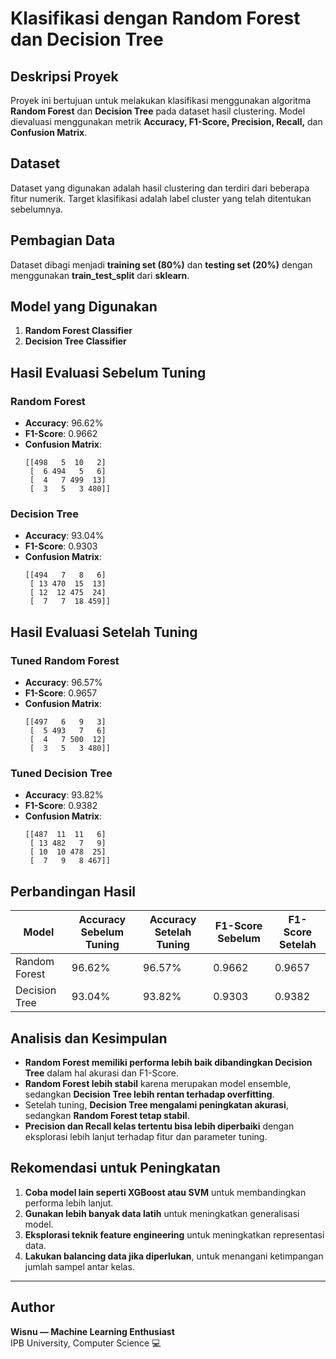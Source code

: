 # Klasifikasi dengan Random Forest dan Decision Tree

## Deskripsi Proyek
Proyek ini bertujuan untuk melakukan klasifikasi menggunakan algoritma **Random Forest** dan **Decision Tree** pada dataset hasil clustering. Model dievaluasi menggunakan metrik **Accuracy, F1-Score, Precision, Recall,** dan **Confusion Matrix**.

## Dataset
Dataset yang digunakan adalah hasil clustering dan terdiri dari beberapa fitur numerik. Target klasifikasi adalah label cluster yang telah ditentukan sebelumnya.

## Pembagian Data
Dataset dibagi menjadi **training set (80%)** dan **testing set (20%)** dengan menggunakan **train_test_split** dari **sklearn**.

## Model yang Digunakan
1. **Random Forest Classifier**
2. **Decision Tree Classifier**

## Hasil Evaluasi Sebelum Tuning

### Random Forest
- **Accuracy**: 96.62%
- **F1-Score**: 0.9662
- **Confusion Matrix**:
  ```
  [[498   5  10   2]
   [  6 494   5   6]
   [  4   7 499  13]
   [  3   5   3 480]]
  ```

### Decision Tree
- **Accuracy**: 93.04%
- **F1-Score**: 0.9303
- **Confusion Matrix**:
  ```
  [[494   7   8   6]
   [ 13 470  15  13]
   [ 12  12 475  24]
   [  7   7  18 459]]
  ```

## Hasil Evaluasi Setelah Tuning

### Tuned Random Forest
- **Accuracy**: 96.57%
- **F1-Score**: 0.9657
- **Confusion Matrix**:
  ```
  [[497   6   9   3]
   [  5 493   7   6]
   [  4   7 500  12]
   [  3   5   3 480]]
  ```

### Tuned Decision Tree
- **Accuracy**: 93.82%
- **F1-Score**: 0.9382
- **Confusion Matrix**:
  ```
  [[487  11  11   6]
   [ 13 482   7   9]
   [ 10  10 478  25]
   [  7   9   8 467]]
  ```

## Perbandingan Hasil
| Model | Accuracy Sebelum Tuning | Accuracy Setelah Tuning | F1-Score Sebelum | F1-Score Setelah |
|--------|----------------------|----------------------|----------------|----------------|
| Random Forest | 96.62% | 96.57% | 0.9662 | 0.9657 |
| Decision Tree | 93.04% | 93.82% | 0.9303 | 0.9382 |

## Analisis dan Kesimpulan
- **Random Forest memiliki performa lebih baik dibandingkan Decision Tree** dalam hal akurasi dan F1-Score.
- **Random Forest lebih stabil** karena merupakan model ensemble, sedangkan **Decision Tree lebih rentan terhadap overfitting**.
- Setelah tuning, **Decision Tree mengalami peningkatan akurasi**, sedangkan **Random Forest tetap stabil**.
- **Precision dan Recall kelas tertentu bisa lebih diperbaiki** dengan eksplorasi lebih lanjut terhadap fitur dan parameter tuning.

## Rekomendasi untuk Peningkatan
1. **Coba model lain seperti XGBoost atau SVM** untuk membandingkan performa lebih lanjut.
2. **Gunakan lebih banyak data latih** untuk meningkatkan generalisasi model.
3. **Eksplorasi teknik feature engineering** untuk meningkatkan representasi data.
4. **Lakukan balancing data jika diperlukan**, untuk menangani ketimpangan jumlah sampel antar kelas.

---

## Author
**Wisnu — Machine Learning Enthusiast**  
IPB University, Computer Science 💻
